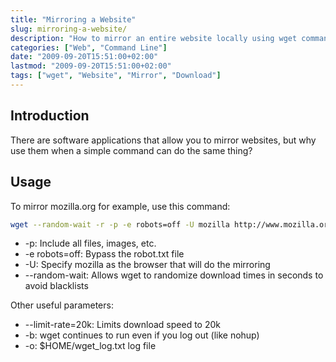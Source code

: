 ```yaml
---
title: "Mirroring a Website"
slug: mirroring-a-website/
description: "How to mirror an entire website locally using wget command line utility"
categories: ["Web", "Command Line"]
date: "2009-09-20T15:51:00+02:00"
lastmod: "2009-09-20T15:51:00+02:00"
tags: ["wget", "Website", "Mirror", "Download"]
---
```


## Introduction

There are software applications that allow you to mirror websites, but why use them when a simple command can do the same thing?

## Usage

To mirror mozilla.org for example, use this command:

```bash
wget --random-wait -r -p -e robots=off -U mozilla http://www.mozilla.org
```

* -p: Include all files, images, etc.
* -e robots=off: Bypass the robot.txt file
* -U: Specify mozilla as the browser that will do the mirroring
* --random-wait: Allows wget to randomize download times in seconds to avoid blacklists

Other useful parameters:

* --limit-rate=20k: Limits download speed to 20k
* -b: wget continues to run even if you log out (like nohup)
* -o: $HOME/wget_log.txt log file
